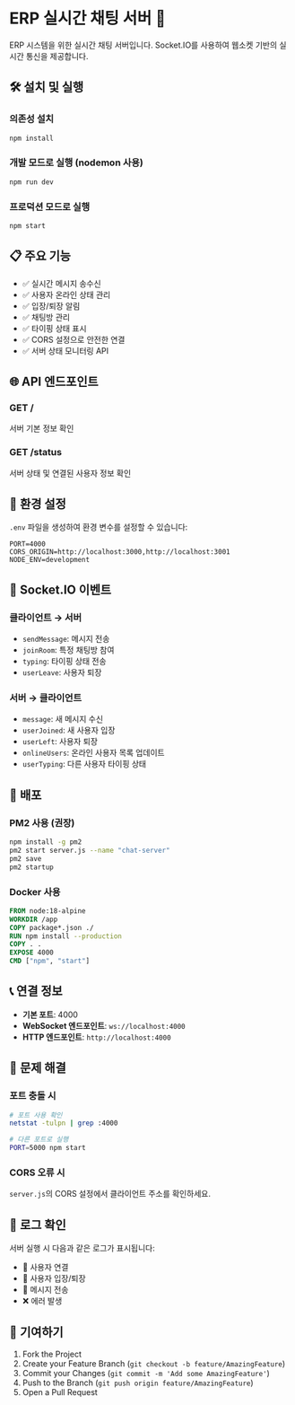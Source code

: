 # ERP 실시간 채팅 서버 🚀

ERP 시스템을 위한 실시간 채팅 서버입니다. Socket.IO를 사용하여 웹소켓 기반의 실시간 통신을 제공합니다.

## 🛠️ 설치 및 실행

### 의존성 설치
```bash
npm install
```

### 개발 모드로 실행 (nodemon 사용)
```bash
npm run dev
```

### 프로덕션 모드로 실행
```bash
npm start
```

## 📋 주요 기능

- ✅ 실시간 메시지 송수신
- ✅ 사용자 온라인 상태 관리
- ✅ 입장/퇴장 알림
- ✅ 채팅방 관리
- ✅ 타이핑 상태 표시
- ✅ CORS 설정으로 안전한 연결
- ✅ 서버 상태 모니터링 API

## 🌐 API 엔드포인트

### GET /
서버 기본 정보 확인

### GET /status
서버 상태 및 연결된 사용자 정보 확인

## 🔧 환경 설정

`.env` 파일을 생성하여 환경 변수를 설정할 수 있습니다:

```env
PORT=4000
CORS_ORIGIN=http://localhost:3000,http://localhost:3001
NODE_ENV=development
```

## 📡 Socket.IO 이벤트

### 클라이언트 → 서버
- `sendMessage`: 메시지 전송
- `joinRoom`: 특정 채팅방 참여
- `typing`: 타이핑 상태 전송
- `userLeave`: 사용자 퇴장

### 서버 → 클라이언트
- `message`: 새 메시지 수신
- `userJoined`: 새 사용자 입장
- `userLeft`: 사용자 퇴장
- `onlineUsers`: 온라인 사용자 목록 업데이트
- `userTyping`: 다른 사용자 타이핑 상태

## 🚀 배포

### PM2 사용 (권장)
```bash
npm install -g pm2
pm2 start server.js --name "chat-server"
pm2 save
pm2 startup
```

### Docker 사용
```dockerfile
FROM node:18-alpine
WORKDIR /app
COPY package*.json ./
RUN npm install --production
COPY . .
EXPOSE 4000
CMD ["npm", "start"]
```

## 📞 연결 정보

- **기본 포트**: 4000
- **WebSocket 엔드포인트**: `ws://localhost:4000`
- **HTTP 엔드포인트**: `http://localhost:4000`

## 🐛 문제 해결

### 포트 충돌 시
```bash
# 포트 사용 확인
netstat -tulpn | grep :4000

# 다른 포트로 실행
PORT=5000 npm start
```

### CORS 오류 시
`server.js`의 CORS 설정에서 클라이언트 주소를 확인하세요.

## 📝 로그 확인

서버 실행 시 다음과 같은 로그가 표시됩니다:
- 🚀 사용자 연결
- 👋 사용자 입장/퇴장
- 💬 메시지 전송
- ❌ 에러 발생

## 🤝 기여하기

1. Fork the Project
2. Create your Feature Branch (`git checkout -b feature/AmazingFeature`)
3. Commit your Changes (`git commit -m 'Add some AmazingFeature'`)
4. Push to the Branch (`git push origin feature/AmazingFeature`)
5. Open a Pull Request 
